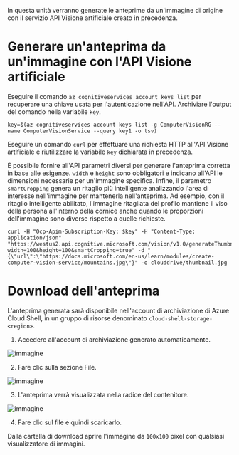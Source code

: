In questa unità verranno generate le anteprime da un'immagine di origine con il servizio API Visione artificiale creato in precedenza.

# <a name="generate-a-thumbnail-from-an-image-with-computer-vision-api"></a>Generare un'anteprima da un'immagine con l'API Visione artificiale

Eseguire il comando `az cognitiveservices account keys list` per recuperare una chiave usata per l'autenticazione nell'API. Archiviare l'output del comando nella variabile `key`.

```azurecli
key=$(az cognitiveservices account keys list -g ComputerVisionRG --name ComputerVisionService --query key1 -o tsv)
```

Eseguire un comando `curl` per effettuare una richiesta HTTP all'API Visione artificiale e riutilizzare la variabile `key` dichiarata in precedenza.

È possibile fornire all'API parametri diversi per generare l'anteprima corretta in base alle esigenze. `width` e `height` sono obbligatori e indicano all'API le dimensioni necessarie per un'immagine specifica. Infine, il parametro `smartCropping` genera un ritaglio più intelligente analizzando l'area di interesse nell'immagine per mantenerla nell'anteprima. Ad esempio, con il ritaglio intelligente abilitato, l'immagine ritagliata del profilo mantiene il viso della persona all'interno della cornice anche quando le proporzioni dell'immagine sono diverse rispetto a quelle richieste.

```azurecli
curl -H "Ocp-Apim-Subscription-Key: $key" -H "Content-Type: application/json" "https://westus2.api.cognitive.microsoft.com/vision/v1.0/generateThumbnail?width=100&height=100&smartCropping=true" -d "{\"url\":\"https://docs.microsoft.com/en-us/learn/modules/create-computer-vision-service/mountains.jpg\"}" -o clouddrive/thumbnail.jpg
```

# <a name="downloading-the-thumbnail"></a>Download dell'anteprima

L'anteprima generata sarà disponibile nell'account di archiviazione di Azure Cloud Shell, in un gruppo di risorse denominato `cloud-shell-storage-<region>`.

1. Accedere all'account di archiviazione generato automaticamente.

![immagine](../images/storage-account.png)

2. Fare clic sulla sezione File.

![immagine](../images/storage-account-click-on-files.png)

3. L'anteprima verrà visualizzata nella radice del contenitore.

![immagine](../images/storage-account-thumbnail.png)

4. Fare clic sul file e quindi scaricarlo.

Dalla cartella di download aprire l'immagine da `100x100` pixel con qualsiasi visualizzatore di immagini.